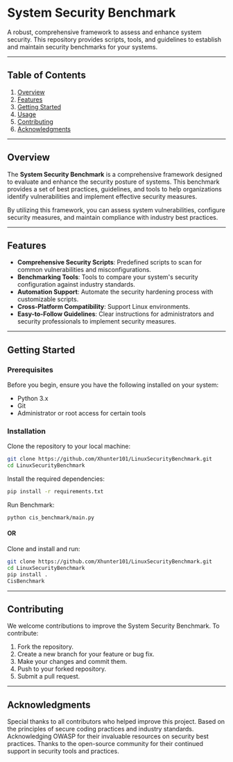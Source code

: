 # **System Security Benchmark**

A robust, comprehensive framework to assess and enhance system security. This repository provides scripts, tools, and guidelines to establish and maintain security benchmarks for your systems.

---

## **Table of Contents**

1. [Overview](#overview)
2. [Features](#features)
3. [Getting Started](#getting-started)
4. [Usage](#usage)
5. [Contributing](#contributing)
6. [Acknowledgments](#acknowledgments)

---

## **Overview**

The **System Security Benchmark** is a comprehensive framework designed to evaluate and enhance the security posture of systems. This benchmark provides a set of best practices, guidelines, and tools to help organizations identify vulnerabilities and implement effective security measures.

By utilizing this framework, you can assess system vulnerabilities, configure security measures, and maintain compliance with industry best practices.

---

## **Features**

- **Comprehensive Security Scripts**: Predefined scripts to scan for common vulnerabilities and misconfigurations.
- **Benchmarking Tools**: Tools to compare your system's security configuration against industry standards.
- **Automation Support**: Automate the security hardening process with customizable scripts.
- **Cross-Platform Compatibility**: Support Linux environments.
- **Easy-to-Follow Guidelines**: Clear instructions for administrators and security professionals to implement security measures.

---

## **Getting Started**

### Prerequisites

Before you begin, ensure you have the following installed on your system:

- Python 3.x
- Git
- Administrator or root access for certain tools

### Installation

Clone the repository to your local machine:

```bash
git clone https://github.com/Xhunter101/LinuxSecurityBenchmark.git
cd LinuxSecurityBenchmark
```

Install the required dependencies:

```bash
pip install -r requirements.txt
```

Run Benchmark:

```bash
python cis_benchmark/main.py
```

#### OR

Clone and install and run:

```bash
git clone https://github.com/Xhunter101/LinuxSecurityBenchmark.git
cd LinuxSecurityBenchmark
pip install .
CisBenchmark
```

---

## **Contributing**

We welcome contributions to improve the System Security Benchmark. To contribute:

1. Fork the repository.
2. Create a new branch for your feature or bug fix.
3. Make your changes and commit them.
4. Push to your forked repository.
5. Submit a pull request.

---

## **Acknowledgments**

Special thanks to all contributors who helped improve this project.
Based on the principles of secure coding practices and industry standards.
Acknowledging OWASP for their invaluable resources on security best practices.
Thanks to the open-source community for their continued support in security tools and practices.
